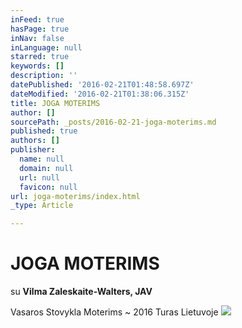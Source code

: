 ```yaml
---
inFeed: true
hasPage: true
inNav: false
inLanguage: null
starred: true
keywords: []
description: ''
datePublished: '2016-02-21T01:48:58.697Z'
dateModified: '2016-02-21T01:38:06.315Z'
title: JOGA MOTERIMS
author: []
sourcePath: _posts/2016-02-21-joga-moterims.md
published: true
authors: []
publisher:
  name: null
  domain: null
  url: null
  favicon: null
url: joga-moterims/index.html
_type: Article

---
```

# JOGA MOTERIMS

su **Vilma Zaleskaite-Walters, JAV**

Vasaros Stovykla Moterims  ~  2016 Turas Lietuvoje
![](https://the-grid-user-content.s3-us-west-2.amazonaws.com/2633a0c8-1aaa-4ebf-a984-9c1e88648a82.jpg)